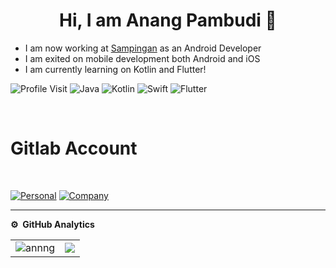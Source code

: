 
<p align="center"> <h1 align="center"> Hi, I am Anang Pambudi 👋</h1></p>
<p align="center">

<ul>
<li>I am now working at <a href="https://sampingan.co.id/">Sampingan</a> as an Android Developer</li>
<li>I am exited on mobile development both Android and iOS</li>
<li>I am currently learning on Kotlin and Flutter!</li>
</ul>

![Profile Visit](https://komarev.com/ghpvc/?username=annng&label=Profile%20Visits&color=blue&style=plastic%22%20alt=%adeds)
![Java](https://img.shields.io/badge/-Java-333333?style=flat&logo=Java&logoColor=007ACC)
![Kotlin](https://img.shields.io/badge/-Kotlin-333333?style=flat&logo=Kotlin)
![Swift](https://img.shields.io/badge/-Swift-333333?style=flat&logo=Swift)
![Flutter](https://img.shields.io/badge/-Flutter-333333?style=flat&logo=flutter)

</br>
<h1> Gitlab Account</h1>
</br>

<a href="https://gitlab.com/pa_m">![Personal](https://img.shields.io/badge/-Personal-333333?style=flat&logo=gitlab)</a>
<a href="https://gitlab.com/anang.pambudi">![Company](https://img.shields.io/badge/-Company-333333?style=flat&logo=gitlab)</a>


***
**⚙️ &nbsp;GitHub Analytics**
<table style="width:100%">
  <tr>
    <td> <img src="https://github-readme-stats.vercel.app/api?username=annng&show_icons=true&theme=dark&locale=en&hide_border=true" alt="annng" /></td>
    <td><img src="https://github-readme-stats.vercel.app/api/top-langs/?username=annng&theme=dark&hide_border=true&layout=compact"></td>
  </tr>
</table>
